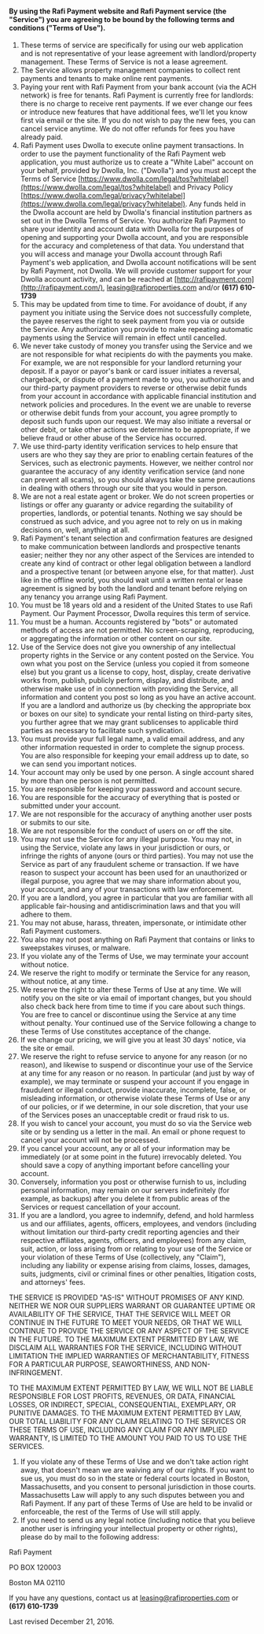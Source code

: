 #### By using the Rafi Payment website and Rafi Payment service (the "Service") you are agreeing to be bound by the following terms and conditions ("Terms of Use").

1. These terms of service are specifically for using our web application and is not representative of your lease agreement with landlord/property management. These Terms of Service is not a lease agreement.
2. The Service allows property management companies to collect rent payments and tenants to make online rent payments.
3. Paying your rent with Rafi Payment from your bank account (via the ACH network) is free for tenants. Rafi Payment is currently free for landlords: there is no charge to receive rent payments. If we ever change our fees or introduce new features that have additional fees, we'll let you know first via email or the site. If you do not wish to pay the new fees, you can cancel service anytime. We do not offer refunds for fees you have already paid.
4. Rafi Payment uses Dwolla to execute online payment transactions. In order to use the payment functionality of the Rafi Payment web application, you must authorize us to create a "White Label" account on your behalf, provided by Dwolla, Inc. ("Dwolla") and you must accept the Terms of Service [https://www.dwolla.com/legal/tos?whitelabel](https://www.dwolla.com/legal/tos?whitelabel) and Privacy Policy [https://www.dwolla.com/legal/privacy?whitelabel](https://www.dwolla.com/legal/privacy?whitelabel). Any funds held in the Dwolla account are held by Dwolla's financial institution partners as set out in the Dwolla Terms of Service. You authorize Rafi Payment to share your identity and account data with Dwolla for the purposes of opening and supporting your Dwolla account, and you are responsible for the accuracy and completeness of that data. You understand that you will access and manage your Dwolla account through Rafi Payment's web application, and Dwolla account notifications will be sent by Rafi Payment, not Dwolla. We will provide customer support for your Dwolla account activity, and can be reached at  [http://rafipayment.com](http://rafipayment.com/), leasing@rafiproperties.com and/or **(617) 610-1739**
5. This may be updated from time to time. For avoidance of doubt, if any payment you initiate using the Service does not successfully complete, the payee reserves the right to seek payment from you via or outside the Service. Any authorization you provide to make repeating automatic payments using the Service will remain in effect until cancelled.
6. We never take custody of money you transfer using the Service and we are not responsible for what recipients do with the payments you make. For example, we are not responsible for your landlord returning your deposit. If a payor or payor's bank or card issuer initiates a reversal, chargeback, or dispute of a payment made to you, you authorize us and our third-party payment providers to reverse or otherwise debit funds from your account in accordance with applicable financial institution and network policies and procedures. In the event we are unable to reverse or otherwise debit funds from your account, you agree promptly to deposit such funds upon our request. We may also initiate a reversal or other debit, or take other actions we determine to be appropriate, if we believe fraud or other abuse of the Service has occurred.
7. We use third-party identity verification services to help ensure that users are who they say they are prior to enabling certain features of the Services, such as electronic payments. However, we neither control nor guarantee the accuracy of any identity verification service (and none can prevent all scams), so you should always take the same precautions in dealing with others through our site that you would in person.
8. We are not a real estate agent or broker. We do not screen properties or listings or offer any guaranty or advice regarding the suitability of properties, landlords, or potential tenants. Nothing we say should be construed as such advice, and you agree not to rely on us in making decisions on, well, anything at all.
9. Rafi Payment's tenant selection and confirmation features are designed to make communication between landlords and prospective tenants easier; neither they nor any other aspect of the Services are intended to create any kind of contract or other legal obligation between a landlord and a prospective tenant (or between anyone else, for that matter). Just like in the offline world, you should wait until a written rental or lease agreement is signed by both the landlord and tenant before relying on any tenancy you arrange using Rafi Payment.
10. You must be 18 years old and a resident of the United States to use Rafi Payment. Our Payment Processor, Dwolla requires this term of service.
11. You must be a human. Accounts registered by "bots" or automated methods of access are not permitted. No screen-scraping, reproducing, or aggregating the information or other content on our site.
12. Use of the Service does not give you ownership of any intellectual property rights in the Service or any content posted on the Service. You own what you post on the Service (unless you copied it from someone else) but you grant us a license to copy, host, display, create derivative works from, publish, publicly perform, display, and distribute, and otherwise make use of in connection with providing the Service, all information and content you post so long as you have an active account. If you are a landlord and authorize us (by checking the appropriate box or boxes on our site) to syndicate your rental listing on third-party sites, you further agree that we may grant sublicenses to applicable third parties as necessary to facilitate such syndication.
13. You must provide your full legal name, a valid email address, and any other information requested in order to complete the signup process. You are also responsible for keeping your email address up to date, so we can send you important notices.
14. Your account may only be used by one person. A single account shared by more than one person is not permitted.
15. You are responsible for keeping your password and account secure.
16. You are responsible for the accuracy of everything that is posted or submitted under your account.
17. We are not responsible for the accuracy of anything another user posts or submits to our site.
18. We are not responsible for the conduct of users on or off the site.
19. You may not use the Service for any illegal purpose. You may not, in using the Service, violate any laws in your jurisdiction or ours, or infringe the rights of anyone (ours or third parties). You may not use the Service as part of any fraudulent scheme or transaction. If we have reason to suspect your account has been used for an unauthorized or illegal purpose, you agree that we may share information about you, your account, and any of your transactions with law enforcement.
20. If you are a landlord, you agree in particular that you are familiar with all applicable fair-housing and antidiscrimination laws and that you will adhere to them.
21. You may not abuse, harass, threaten, impersonate, or intimidate other Rafi Payment customers.
22. You also may not post anything on Rafi Payment that contains or links to sweepstakes viruses, or malware.
23. If you violate any of the Terms of Use, we may terminate your account without notice.
24. We reserve the right to modify or terminate the Service for any reason, without notice, at any time.
25. We reserve the right to alter these Terms of Use at any time. We will notify you on the site or via email of important changes, but you should also check back here from time to time if you care about such things. You are free to cancel or discontinue using the Service at any time without penalty. Your continued use of the Service following a change to these Terms of Use constitutes acceptance of the change.
26. If we change our pricing, we will give you at least 30 days' notice, via the site or email.
27. We reserve the right to refuse service to anyone for any reason (or no reason), and likewise to suspend or discontinue your use of the Service at any time for any reason or no reason. In particular (and just by way of example), we may terminate or suspend your account if you engage in fraudulent or illegal conduct, provide inaccurate, incomplete, false, or misleading information, or otherwise violate these Terms of Use or any of our policies, or if we determine, in our sole discretion, that your use of the Services poses an unacceptable credit or fraud risk to us.
28. If you wish to cancel your account, you must do so via the Service web site or by sending us a letter in the mail. An email or phone request to cancel your account will not be processed.
29. If you cancel your account, any or all of your information may be immediately (or at some point in the future) irrevocably deleted. You should save a copy of anything important before cancelling your account.
30. Conversely, information you post or otherwise furnish to us, including personal information, may remain on our servers indefinitely (for example, as backups) after you delete it from public areas of the Services or request cancellation of your account.
31. If you are a landlord, you agree to indemnify, defend, and hold harmless us and our affiliates, agents, officers, employees, and vendors (including without limitation our third-party credit reporting agencies and their respective affiliates, agents, officers, and employees) from any claim, suit, action, or loss arising from or relating to your use of the Service or your violation of these Terms of Use (collectively, any "Claim"), including any liability or expense arising from claims, losses, damages, suits, judgments, civil or criminal fines or other penalties, litigation costs, and attorneys' fees.

THE SERVICE IS PROVIDED "AS-IS" WITHOUT PROMISES OF ANY KIND. NEITHER WE NOR OUR SUPPLIERS WARRANT OR GUARANTEE UPTIME OR AVAILABILITY OF THE SERVICE, THAT THE SERVICE WILL MEET OR CONTINUE IN THE FUTURE TO MEET YOUR NEEDS, OR THAT WE WILL CONTINUE TO PROVIDE THE SERVICE OR ANY ASPECT OF THE SERVICE IN THE FUTURE. TO THE MAXIMUM EXTENT PERMITTED BY LAW, WE DISCLAIM ALL WARRANTIES FOR THE SERVICE, INCLUDING WITHOUT LIMITATION THE IMPLIED WARRANTIES OF MERCHANTABILITY, FITNESS FOR A PARTICULAR PURPOSE, SEAWORTHINESS, AND NON-INFRINGEMENT.

TO THE MAXIMUM EXTENT PERMITTED BY LAW, WE WILL NOT BE LIABLE RESPONSIBLE FOR LOST PROFITS, REVENUES, OR DATA, FINANCIAL LOSSES, OR INDIRECT, SPECIAL, CONSEQUENTIAL, EXEMPLARY, OR PUNITIVE DAMAGES. TO THE MAXIMUM EXTENT PERMITTED BY LAW, OUR TOTAL LIABILITY FOR ANY CLAIM RELATING TO THE SERVICES OR THESE TERMS OF USE, INCLUDING ANY CLAIM FOR ANY IMPLIED WARRANTY, IS LIMITED TO THE AMOUNT YOU PAID TO US TO USE THE SERVICES.

1. If you violate any of these Terms of Use and we don't take action right away, that doesn't mean we are waiving any of our rights. If you want to sue us, you must do so in the state or federal courts located in Boston, Massachusetts, and you consent to personal jurisdiction in those courts. Massachusetts Law will apply to any such disputes between you and Rafi Payment. If any part of these Terms of Use are held to be invalid or enforceable, the rest of the Terms of Use will still apply.
2. If you need to send us any legal notice (including notice that you believe another user is infringing your intellectual property or other rights), please do by mail to the following address:

Rafi Payment

PO BOX 120003

Boston MA 02110

If you have any questions, contact us at [leasing@rafiproperties.com](mailto:leasing@rafiproperties.com) or **(617) 610-1739**

Last revised December 21, 2016.

